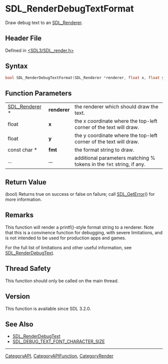 # SDL_RenderDebugTextFormat

Draw debug text to an [SDL_Renderer](SDL_Renderer).

## Header File

Defined in [<SDL3/SDL_render.h>](https://github.com/libsdl-org/SDL/blob/main/include/SDL3/SDL_render.h)

## Syntax

```c
bool SDL_RenderDebugTextFormat(SDL_Renderer *renderer, float x, float y, const char *fmt, ...);
```

## Function Parameters

|                                |              |                                                                      |
| ------------------------------ | ------------ | -------------------------------------------------------------------- |
| [SDL_Renderer](SDL_Renderer) * | **renderer** | the renderer which should draw the text.                             |
| float                          | **x**        | the x coordinate where the top-left corner of the text will draw.    |
| float                          | **y**        | the y coordinate where the top-left corner of the text will draw.    |
| const char *                   | **fmt**      | the format string to draw.                                           |
| ...                            | **...**      | additional parameters matching % tokens in the `fmt` string, if any. |

## Return Value

(bool) Returns true on success or false on failure; call
[SDL_GetError](SDL_GetError)() for more information.

## Remarks

This function will render a printf()-style format string to a renderer.
Note that this is a convinence function for debugging, with severe
limitations, and is not intended to be used for production apps and games.

For the full list of limitations and other useful information, see
[SDL_RenderDebugText](SDL_RenderDebugText).

## Thread Safety

This function should only be called on the main thread.

## Version

This function is available since SDL 3.2.0.

## See Also

- [SDL_RenderDebugText](SDL_RenderDebugText)
- [SDL_DEBUG_TEXT_FONT_CHARACTER_SIZE](SDL_DEBUG_TEXT_FONT_CHARACTER_SIZE)

----
[CategoryAPI](CategoryAPI), [CategoryAPIFunction](CategoryAPIFunction), [CategoryRender](CategoryRender)

